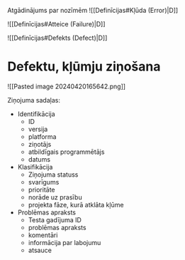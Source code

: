 Atgādinājums par nozīmēm
![[Definīcijas#Kļūda (Error)|D]]

![[Definīcijas#Atteice (Failure)|D]]

![[Definīcijas#Defekts (Defect)|D]]

# Defektu, kļūmju ziņošana

![[Pasted image 20240420165642.png]]

Ziņojuma sadaļas:
- Identifikācija
	- ID
	- versija
	- platforma
	- ziņotājs
	- atbildīgais programmētājs
	- datums
- Klasifikācija
	- Ziņojuma statuss
	- svarīgums
	- prioritāte
	- norāde uz prasību
	- projekta fāze, kurā atklāta kļūme
- Problēmas apraksts
	- Testa gadījuma ID
	- problēmas apraksts
	- komentāri
	- informācija par labojumu
	- atsauce
